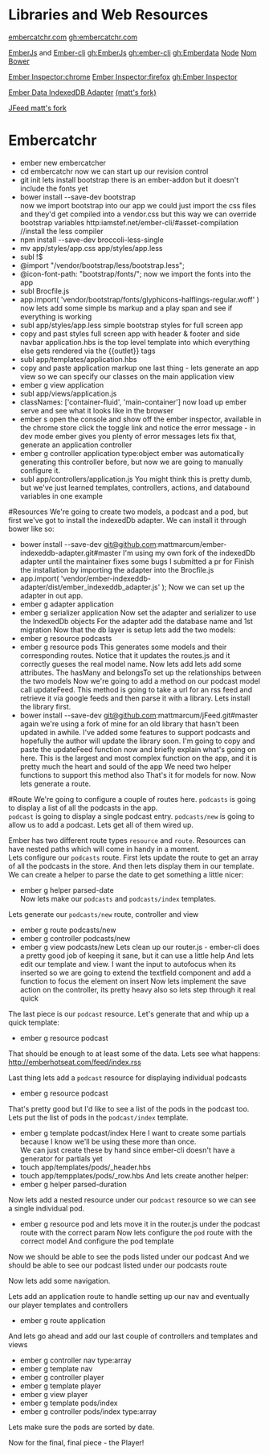 # Libraries and Web Resources
[embercatchr.com](http://embercatchr.com)
[gh:embercatchr.com](https://github.com/mattmarcum/embercatchr)

[EmberJs](http://emberjs.com/) and [Ember-cli](http://iamstef.net/ember-cli/)
[gh:EmberJs](https://github.com/emberjs/ember.js) [gh:ember-cli](https://github.com/stefanpenner/ember-cli)
[gh:Emberdata](https://github.com/emberjs/data)
[Node](http://nodejs.org/) 
[Npm](https://www.npmjs.org/)
[Bower](http://bower.io/)

[Ember Inspector:chrome](https://chrome.google.com/webstore/detail/ember-inspector/bmdblncegkenkacieihfhpjfppoconhi?hl=en)
[Ember Inspector:firefox](https://addons.mozilla.org/en-US/firefox/addon/ember-inspector/)
[gh:Ember Inspector](https://github.com/emberjs/ember-inspector)

[Ember Data IndexedDB Adapter](https://github.com/kurko/ember-indexeddb-adapter)
[(matt's fork)](https://github.com/mattmarcum/ember-indexeddb-adapter)

[JFeed matt's fork](https://github.com/mattmarcum/jFeed)

# Embercatchr
* ember new embercatcher
* cd embercatchr
now we can start up our revision control
* git init
lets install bootstrap
there is an ember-addon but it doesn't include the fonts yet
* bower install --save-dev bootstrap  
now we import bootstrap into our app
we could just import the css files and they'd get compiled into a vendor.css but this way we can override bootstrap variables
http:iamstef.net/ember-cli/#asset-compilation
//install the less compiler
* npm install --save-dev broccoli-less-single
* mv app/styles/app.css app/styles/app.less
* subl !$
* @import "/vendor/bootstrap/less/bootstrap.less";
* @icon-font-path: "bootstrap/fonts/";
now we import the fonts into the app
* subl Brocfile.js
* app.import( 'vendor/bootstrap/fonts/glyphicons-halflings-regular.woff' )
now lets add some simple bs markup and a play span and see if everything is working 
* subl app/styles/app.less
simple bootstrap styles for full screen app
* copy and past styles
full screen app with header & footer and side navbar
application.hbs is the top level template into which everything else gets rendered via the {{outlet}} tags
* subl app/templates/application.hbs
* copy and paste application markup
one last thing - lets generate an app view so we can specify our classes on the main application view
* ember g view application
* subl app/views/application.js
* classNames: ['container-fluid', 'main-container']
now load up ember serve and see what it looks like in the browser
* ember s
open the console and show off the ember inspector, available in the chrome store
click the toggle link and notice the error message - in dev mode ember gives you plenty of error messages
lets fix that, generate an application controller
* ember g controller application type:object
ember was automatically generating this controller before, but now we are going to manually configure it.
* subl app/controllers/application.js
You might think this is pretty dumb, but we've just learned templates, controllers, actions, and databound variables in one example

#Resources
We're going to create two models, a podcast and a pod, but first we've got to install the indexedDb adapter.  We can install it through bower like so:
* bower install --save-dev git@github.com:mattmarcum/ember-indexeddb-adapter.git#master
I'm using my own fork of the indexedDb adapter until the maintainer fixes some bugs I submitted a pr for
Finish the installation by importing the adapter into the Brocfile.js
* app.import( 'vendor/ember-indexeddb-adapter/dist/ember_indexeddb_adapter.js' );
Now we can set up the adapter in out app.  
* ember g adapter application
* ember g serializer application
Now set the adapter and serializer to use the IndexedDb objects
For the adapter add the database name and 1st migration
Now that the db layer is setup lets add the two models:
* ember g resource podcasts
* ember g resource pods
This generates some models and their corresponding routes.  Notice that it updates the routes.js and it correctly gueses the real model name.
Now lets add lets add some attributes.  The hasMany and belongsTo set up the relationships between the two models
Now we're going to add a method on our podcast model call updateFeed. This method is going to take a url for an rss feed and 
retrieve it via google feeds and then parse it with a library.  Lets install the library first.
* bower install --save-dev git@github.com:mattmarcum/jFeed.git#master
again we're using a fork of mine for an old library that hasn't been updated in awhile.  I've added some features to support podcasts and 
hopefully the author will update the library soon.
I'm going to copy and paste the updateFeed function now and briefly explain what's going on here.
This is the largest and most complex function on the app, and it is pretty much the heart and sould of the app
We need two helper functions to support this method also
That's it for models for now.  Now lets generate a route.

#Route
We're going to configure a couple of routes here.  `podcasts` is going to display a list of all the podcasts in the app.  
`podcast` is going to display a single podcast entry.
`podcasts/new` is going to allow us to add a podcast.
Lets get all of them wired up.

Ember has two different route types `resource` and `route`.  Resources can have nested paths which will come in handy in a moment.  
Lets configure our `podcasts` route.  First lets update the route to get an array of all the podcasts in the store.  And then lets
display them in our template.  We can create a helper to parse the date to get something a little nicer:
* ember g helper parsed-date  
Now lets make our `podcasts` and `podcasts/index` templates.

Lets generate our `podcasts/new` route, controller and view
* ember g route podcasts/new
* ember g controller podcasts/new
* ember g view podcasts/new
Lets clean up our router.js - ember-cli does a pretty good job of keeping it sane, but it can use a little help
And lets edit our template and view.  I want the input to autofocus when its inserted so we are going to extend the textfield component and add a function to
focus the element on insert
Now lets implement the save action on the controller, its pretty heavy also so lets step through it real quick

The last piece is our `podcast` resource.  Let's generate that and whip up a quick template:
* ember g resource podcast

That should be enough to at least some of the data.  Lets see what happens:
http://emberhotseat.com/feed/index.rss

Last thing lets add a `podcast` resource for displaying individual podcasts
* ember g resource podcast

That's pretty good but I'd like to see a list of the pods in the podcast too.  
Lets put the list of pods in the `podcast/index` template.
* ember g template podcast/index
Here I want to create some partials because I know we'll be using these more than once.  
We can just create these by hand since ember-cli doesn't have a generator for partials yet
* touch app/templates/pods/_header.hbs
* touch app/tempplates/pods/_row.hbs
And lets create another helper:
* ember g helper parsed-duration

Now lets add a nested resource under our `podcast` resource so we can see a single individual pod.
* ember g resource pod
and lets move it in the router.js under the podcast route with the correct param
Now lets configure the `pod` route with the correct model
And configure the pod template

Now we should be able to see the pods listed under our podcast
And we should be able to see our podcast listed under our podcasts route

Now lets add some navigation.

Lets add an application route to handle setting up our nav and eventually our player templates and controllers
* ember g route application

And lets go ahead and add our last couple of controllers and templates and views
* ember g controller nav type:array
* ember g template nav
* ember g controller player
* ember g template player
* ember g view player
* ember g template pods/index
* ember g controller pods/index type:array

Lets make sure the pods are sorted by date.

Now for the final, final piece - the Player!







